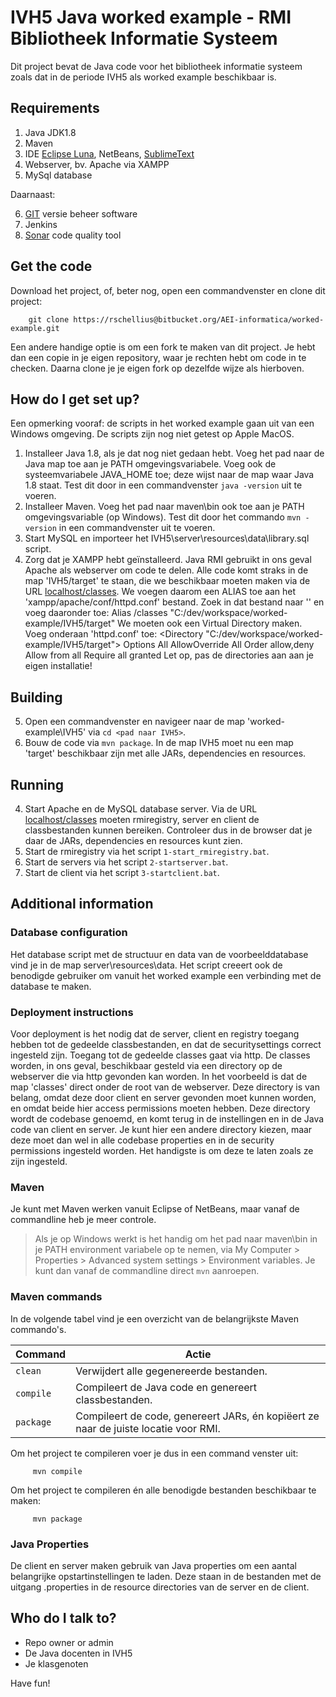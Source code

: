 # IVH5 Java worked example - RMI Bibliotheek Informatie Systeem #

Dit project bevat de Java code voor het bibliotheek informatie systeem zoals dat in de periode IVH5 als worked example beschikbaar is.

## Requirements ##
1. Java JDK1.8
2. Maven
3. IDE [Eclipse Luna](http://www.eclipse.org/), NetBeans, [SublimeText](http://www.sublimetext.com/)
4. Webserver, bv. Apache via XAMPP
5. MySql database

Daarnaast:

6. [GIT](http://www.git-scm.com/) versie beheer software
7. Jenkins
8. [Sonar](http://www.sonar.com/) code quality tool

## Get the code ##
Download het project, of, beter nog, open een commandvenster en clone dit project:

        git clone https://rschellius@bitbucket.org/AEI-informatica/worked-example.git

Een andere handige optie is om een fork te maken van dit project. Je hebt dan een copie in je eigen repository, waar je rechten hebt om code in te checken. Daarna clone je je eigen fork op dezelfde wijze als hierboven.

## How do I get set up? ##
Een opmerking vooraf: de scripts in het worked example gaan uit van een Windows omgeving. De scripts zijn nog niet getest op Apple MacOS.

1. Installeer Java 1.8, als je dat nog niet gedaan hebt. Voeg het pad naar de Java map toe aan je PATH omgevingsvariabele. Voeg ook de systeemvariabele JAVA_HOME toe; deze wijst naar de map waar Java 1.8 staat. Test dit door in een commandvenster `java -version` uit te voeren.
2. Installeer Maven. Voeg het pad naar maven\bin ook toe aan je PATH omgevingsvariable (op Windows). Test dit door het commando `mvn -version` in een commandvenster uit te voeren.
3. Start MySQL en importeer het IVH5\server\resources\data\library.sql script.
4. Zorg dat je XAMPP hebt geïnstalleerd. Java RMI gebruikt in ons geval Apache als webserver om code te delen. Alle code komt straks in de map 'IVH5/target' te staan, die we beschikbaar moeten maken via de URL [localhost/classes](http://localhost/classes). We voegen daarom een ALIAS toe aan het 'xampp/apache/conf/httpd.conf' bestand. Zoek in dat bestand naar '<IfModule alias_module>' en voeg daaronder toe:
        Alias /classes "C:/dev/workspace/worked-example/IVH5/target"
We moeten ook een Virtual Directory maken. Voeg onderaan 'httpd.conf' toe:
        <Directory "C:/dev/workspace/worked-example/IVH5/target">
                Options All
                AllowOverride All
                Order allow,deny
                Allow from all
                Require all granted
        </Directory>
Let op, pas de directories aan aan je eigen installatie!

## Building ##
5. Open een commandvenster en navigeer naar de map 'worked-example\IVH5' via `cd <pad naar IVH5>`.
6. Bouw de code via `mvn package`. In de map IVH5 moet nu een map 'target' beschikbaar zijn met alle JARs, dependencies en resources.

## Running ##
4. Start Apache en de MySQL database server. Via de URL [localhost/classes](http://localhost/classes) moeten rmiregistry, server en client de classbestanden kunnen bereiken. Controleer dus in de browser dat je daar de JARs, dependencies en resources kunt zien.
5. Start de rmiregistry via het script `1-start_rmiregistry.bat`.
6. Start de servers via het script `2-startserver.bat`.
7. Start de client via het script `3-startclient.bat`.

## Additional information ##
### Database configuration ###
Het database script met de structuur en data van de voorbeelddatabase vind je in de map server\resources\data. Het script creeert ook de benodigde gebruiker om vanuit het worked example een verbinding met de database te maken.

### Deployment instructions ###
Voor deployment is het nodig dat de server, client en registry toegang hebben tot de gedeelde classbestanden, en dat de securitysettings correct ingesteld zijn. Toegang tot de gedeelde classes gaat via http. De classes worden, in ons geval, beschikbaar gesteld via een  directory op de webserver die via http gevonden kan worden. In het voorbeeld is dat de map 'classes' direct onder de root van de webserver. Deze directory is van belang, omdat deze door client en server gevonden moet kunnen worden, en omdat beide hier access permissions moeten hebben. Deze directory wordt de codebase genoemd, en komt terug in de instellingen en in de Java code van client en server. Je kunt hier een andere directory kiezen, maar deze moet dan wel in alle codebase properties en in de security permissions ingesteld worden. Het handigste is om deze te laten zoals ze zijn ingesteld.

### Maven ###
Je kunt met Maven werken vanuit Eclipse of NetBeans, maar vanaf de commandline heb je meer controle. 

> Als je op Windows werkt is het handig om het pad naar maven\bin in je PATH environment 
> variabele op te nemen, via
> My Computer > Properties > Advanced system settings > Environment variables. 
> Je kunt dan vanaf de commandline direct `mvn` aanroepen.

### Maven commands ###
In de volgende tabel vind je een overzicht van de belangrijkste Maven commando's. 

| Command | Actie                    |
| ------------- | ------------------------------ |
| `clean` | Verwijdert alle gegenereerde bestanden. |
| `compile`   | Compileert de Java code en genereert classbestanden.     |
| `package` | Compileert de code, genereert JARs, én kopiëert ze naar de juiste locatie voor RMI. |

Om het project te compileren voer je dus in een command venster uit:

         mvn compile

Om het project te compileren én alle benodigde bestanden beschikbaar te maken:

         mvn package

### Java Properties ###
De client en server maken gebruik van Java properties om een aantal belangrijke opstartinstellingen te laden. Deze staan in de bestanden met de uitgang .properties in de resource directories van de server en de client. 

## Who do I talk to? ##

* Repo owner or admin
* De Java docenten in IVH5
* Je klasgenoten

Have fun!